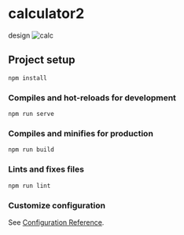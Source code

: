 # calculator2

design 
![calc](https://user-images.githubusercontent.com/61503627/125471847-7bb6d97a-57d9-44c4-9251-a369a3db144c.png)


## Project setup
```
npm install
```

### Compiles and hot-reloads for development
```
npm run serve
```

### Compiles and minifies for production
```
npm run build
```

### Lints and fixes files
```
npm run lint
```

### Customize configuration
See [Configuration Reference](https://cli.vuejs.org/config/).
